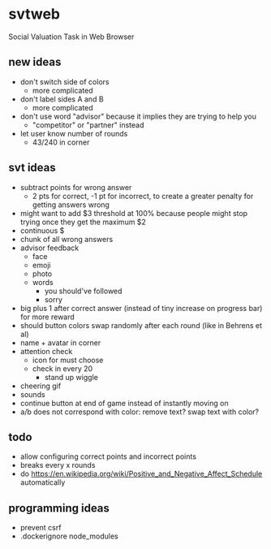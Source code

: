 # svtweb

Social Valuation Task in Web Browser

## new ideas
- don't switch side of colors
    - more complicated
- don't label sides A and B
    - more complicated
- don't use word "advisor" because it implies they are trying to help you
    - "competitor" or "partner" instead
- let user know number of rounds
    - 43/240 in corner

## svt ideas
- subtract points for wrong answer
    - 2 pts for correct, -1 pt for incorrect, to create a greater penalty for getting answers wrong
- might want to add $3 threshold at 100% because people might stop trying once they get the maximum $2
- continuous $
- chunk of all wrong answers
- advisor feedback
    - face
    - emoji
    - photo
    - words
        - you should've followed
        - sorry
- big plus 1 after correct answer (instead of tiny increase on progress bar) for more reward
- should button colors swap randomly after each round (like in Behrens et al)
- name + avatar in corner
- attention check
    - icon for must choose
    - check in every 20
        - stand up wiggle
- cheering gif
- sounds
- continue button at end of game instead of instantly moving on
- a/b does not correspond with color: remove text? swap text with color?

## todo
- allow configuring correct points and incorrect points
- breaks every x rounds
- do https://en.wikipedia.org/wiki/Positive_and_Negative_Affect_Schedule automatically
   
## programming ideas
- prevent csrf
- .dockerignore node_modules